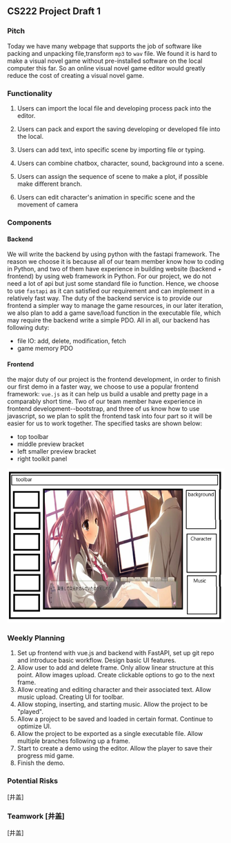 ## CS222 Project Draft 1

### Pitch

Today we have many webpage that supports the job of software like packing and unpacking file,transform `mp3` to `wav` file. We found it is hard to make a visual novel game without pre-installed software on the local computer this far. So an online visual novel game editor would greatly reduce the cost of creating a visual novel game.

### Functionality

1. Users can import the local file and developing process pack into the editor.

2. Users can pack and export the saving developing or developed file into the local.

3. Users can add text, into specific scene by importing file or typing.

4. Users can combine chatbox, character, sound, background into a scene.

5. Users can assign the sequence of scene to make a plot, if possible make different branch.

6. Users can edit character's animation in specific scene and the movement of camera

### Components

#### Backend

We will write the backend by using python with the fastapi framework. The reason we choose it is because all of our team member know how to coding in Python, and two of them have experience in building website (backend + frontend) by using web framework in Python. For our project, we do not need a lot of api but just some standard file io function. Hence, we choose to use `fastapi` as it can satisfied our requirement and can implement in a relatively fast way. The duty of the backend service is to provide our frontend a simpler way to manage the game resources, in our later iteration, we also plan to add a game save/load function in the executable file, which may require the backend write a simple PDO. All in all, our backend has following duty:

+ file IO: add, delete, modification, fetch
+ game memory PDO

#### Frontend

the major duty of our project is the frontend development, in order to finish our first demo in a faster way, we choose to use a popular frontend framework: `vue.js` as it can help us build a usable and pretty page in a comparably short time. Two of our team member have experience in  frontend development--bootstrap, and three of us know how to use javascript, so we plan to split the frontend task into four part so it will be easier for us to work together. The specified tasks are shown below:

+ top toolbar
+ middle preview bracket
+ left smaller preview bracket
+ right toolkit panel

![editor demo](doc/demo.png)

### Weekly Planning

1. Set up frontend with vue.js and backend with FastAPI, set up git repo and introduce basic workflow. Design basic UI features.
2. Allow user to add and delete frame. Only allow linear structure at this point. Allow images upload. Create clickable options to go to the next frame.
3. Allow creating and editing character and their associated text. Allow music upload. Creating UI for toolbar.
4. Allow stoping, inserting, and starting music. Allow the project to be "played". 
5. Allow a project to be saved and loaded in certain format. Continue to optimize UI.
6. Allow the project to be exported as a single executable file. Allow multiple branches following up a frame.
7. Start to create a demo using the editor. Allow the player to save their progress mid game.
8. Finish the demo.

### Potential Risks

[井盖]

### Teamwork [井盖]

[井盖]